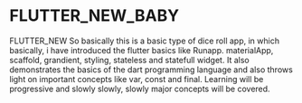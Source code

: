 # FLUTTER_NEW_BABY
FLUTTER_NEW
So basically this is a basic type of dice roll app, in which basically, i have introduced the flutter basics like Runapp. materialApp, scaffold, grandient, styling, stateless and statefull widget. It also demonstrates the basics of the dart programming language and also throws light on important concepts like var, const and final. Learning will be progressive and slowly slowly, slowly major concepts will be covered.
